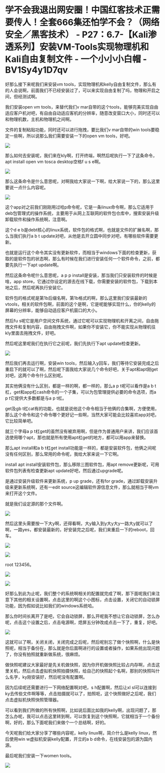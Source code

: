 # 学不会我退出网安圈！中国红客技术正需要传人！全套666集还怕学不会？（网络安全／黑客技术） - P27：6.7-【Kali渗透系列】安装VM-Tools实现物理机和Kali自由复制文件 - 一个小小小白帽 - BV1Sy4y1D7qv

好那么接下来呢我们来安装vm tools，实现物理机和kelly自由复制文件，那么有的人会说啊，前面我们不已经安装过了，可以来实现自由复制了吗，物理和开启之间，但经测试啊。

我们安装open vm tools，来替代我们v mar自带的这个tools，能够完美实现自由适应客户机对吧，有自由自动适应客机的分辨率，随意改变窗口大小，同时还可以和物理机数，主机和物理机之间啊。

文件的复制粘贴功能，同时还可以进行拖拽，要比我们v mar自带的win tools要稳定一些啊，所以说那么我们需要安装一下的open vm tools，好吧。



![](img/71ffb7783168af5c8c6f1c17fd5aeadc_1.png)

那么如何去安装呢，我们来在kly啊，打开终端，啊然后呢执行一下了这条命令，apt install open vm tosca desktop空格f u s e啊。



![](img/71ffb7783168af5c8c6f1c17fd5aeadc_3.png)

那么这条命令是什么意思呢，对啊我给大家说一下啊，给大家说一下的，那么这里要说一点什么内容呢。

![](img/71ffb7783168af5c8c6f1c17fd5aeadc_5.png)

这个app对之前我们刚刚用过哈p命令呢，它是一条linux命令啊，那么它适用于deb包管理式的操作系统，主要用于从网上互联网的软件包仓库中，搜索安装升级卸载软件和操作系统啊，注意啊。

这个d e b是debt核心的linux系统，软件包的格式啊，也就是文件的扩展名啊，那么当我们执行a b t update对吧，从他是去开立圆中同步对吧，有哪些软件需要更新。

也就是运行这个命令其实没有更新软件，而相当于windows下面的检查更新，获取的是软件包的状态啊，那么有时候在我们进行安装任何一个软件命令，之前，都要先执行一下apt update啊。

然后这条命令呢什么意思呢，a p p install是安装，那当我们只安装软件的时候是啥，app store，它通过你设定的源去在线下载，你需要安装的软件包，下载到本地之后，然后呢再执行安装它。

软件包的格式呢是第1b后缀名啊，第1b格式的啊，那么这里我们安装最新的vtools，相关的软件包啊，前面的这个是啊，它是呢能够实现什么，你的kelly的屏幕的分辨率，能够自动适应客户机窗口的大小。

然后fu s呢它是用户空间文件系统，通过它呢可以实现物理机和开离之间，自由拖拽文件和复制内容，自由拖拽文件啊，如果你不安装它，你不能实现从物理机往kly里面去拖拽文件，好吧。

然后呢这里呢我们在执行它之前呢，我们先执行下apt update检查更新。

![](img/71ffb7783168af5c8c6f1c17fd5aeadc_7.png)

然后我们再去运行啊，安装win tools，然后输入y回车，我们等待它安装完成之后重启下的就可以了啊，然后呢下面我给大家说几个命令好吧，关于apt和apt刚get对吧，这两个命令什么区别呢。

其实他俩没有什么区别，都是一样的啊，都一样的，那么a p t呢可以看作是a b t杠，get和app杠cash命令的一个子集，可以为包管理提供必要的命令选项，而a p t它提供大多数都是与a p t杠。

get及gb t杠cat有的功能，也就是说他这个命令相当于他俩的合集啊，方便使用，那么这个命令和这个命令哪个更好记一些啊，当然大家可能会比较喜欢app对吧，它比较简单吧。

就三个字母a p t杠get的虽然没有被弃用啊，但是作为普通用户来讲，我们应该首选使用哪个apt，那也就是所有使用apt杠get的地方，都可以用app来替换。

那么apt install和a b t杠get install功能是一样的，都是安装软件包，他俩之间呢没有任何区别，那么常用的命令呢，我给大家来说一下它啊。

install apt install安装软件包，那么移除三图软件包，用apt remove更新呢，可用软件包列表有检查更新apt update好吧，然后通过upgrade呢。

是通过安装升级软件来更新系统，p up grade，还有for grade，通过卸载安装升级来更新系统啊，还有一edit source这编辑软件源信息文件，那么就相当于啊vm来打开这个文件。

就是我们设定源的那个文件啊。

![](img/71ffb7783168af5c8c6f1c17fd5aeadc_9.png)

然后这里头需要按一下大y啊，还得看啊，大y输入到y大y大y一路大y就可以了啊，一路yes，都安装最新的，好安装完之后呢，我们来重启一下的reboot，回车。



![](img/71ffb7783168af5c8c6f1c17fd5aeadc_11.png)

![](img/71ffb7783168af5c8c6f1c17fd5aeadc_12.png)

root 123456。

![](img/71ffb7783168af5c8c6f1c17fd5aeadc_14.png)

![](img/71ffb7783168af5c8c6f1c17fd5aeadc_15.png)

好那么到此为止呢，我们整个的系统啊相关的配置就完成了啊，那下面呢我们来注意下其他的相关设置啊，点击这里的啊这个小图标，点击设置，关闭它的自动锁屏功能，因为假如说比如我们的windows系统哈。

那么你时间长离开了是吧，它会自动锁屏，那么开呢我不想让它自动锁屏，怎么办呢，点击这个设置之后，点击电源啊，熄屏五分钟改成点击一下了，重复，好吧。



![](img/71ffb7783168af5c8c6f1c17fd5aeadc_17.png)

这就可以了啊，关闭关闭，关闭完成之后呢，然后呢别忘了做个快照啊，什么是快照呢，相当于备份在，那么就是你后面啊进行的设置或者操作，如果系统出现问题了，你没有拍照就重新做系统，很麻烦。

做快照呢建议大家最好是先关机做快照，因为你开机做快照比较占内存啊，点击这里关机，然后点击虚拟机快照拍摄快照，给自己的快照起个名啊，那别的快照叫什么名字，ky刚安装好，然后呢没有配置啊。

因为后续呢还需要进行一下网络配置啊对吧，s h配置啊，然后让xl sl可以连接到ky去传些文件啊等等，点击拍摄就可以了，拍照呃，这个快照做好之后呢，我们点击虚拟机快照快照管理器。

可以看到我们所做的所有快照啊，比如说后面比如我的kelly啊，出现问题了，那怎么办呢，我可以点击这里转到啊，可以恢复到这个快照啊，它就相当于一个备份啊，好的，那么下面呢我们来做个一个总结啊，好的。

今天呢我们给大家分享了哪些内容呢，kelly linux啊，简介什么是kelly linux，然后使用win w虚拟机安装kelly配置，开立的a b d命令，在线安装包的源为国内源。

最后呢我们安装一下women tools。

![](img/71ffb7783168af5c8c6f1c17fd5aeadc_19.png)